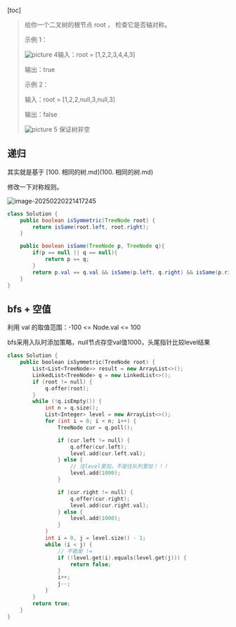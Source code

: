 [toc]



> 给你一个二叉树的根节点 root ， 检查它是否轴对称。
>
> 示例 1：
>
> ![picture 4](https://cdn.jsdelivr.net/gh/sword4869/pic1@main/images202406122250713.png)输入：root = [1,2,2,3,4,4,3]
>
> 输出：true
>
> 示例 2：
>
> 输入：root = [1,2,2,null,3,null,3]
>
> 输出：false
>
> ![picture 5](https://cdn.jsdelivr.net/gh/sword4869/pic1@main/images202406122250768.png)  保证树非空



## 递归

其实就是基于 [100. 相同的树.md](100. 相同的树.md) 

修改一下对称规则。	

![image-20250220221417245](https://cdn.jsdelivr.net/gh/sword4869/pic1@main/images/202502202214561.png)

```java
class Solution {
    public boolean isSymmetric(TreeNode root) {
        return isSame(root.left, root.right);
    }

    public boolean isSame(TreeNode p, TreeNode q){
        if(p == null || q == null){
            return p == q;
        }
        return p.val == q.val && isSame(p.left, q.right) && isSame(p.right, q.left);
    }
}
```

## bfs + 空值

利用 val 的取值范围：-100 <= Node.val <= 100

bfs采用入队时添加策略，null节点存空val值1000，头尾指针比较level结果


```cpp
class Solution {
    public boolean isSymmetric(TreeNode root) {
        List<List<TreeNode>> result = new ArrayList<>();
        LinkedList<TreeNode> q = new LinkedList<>();
        if (root != null) {
            q.offer(root);
        }
        while (!q.isEmpty()) {
            int n = q.size();
            List<Integer> level = new ArrayList<>();
            for (int i = 0; i < n; i++) {
                TreeNode cur = q.poll();

                if (cur.left != null) {
                    q.offer(cur.left);
                    level.add(cur.left.val);
                } else {
                    // 往level里加，不是往队列里加！！！
                    level.add(1000);
                }

                if (cur.right != null) {
                    q.offer(cur.right);
                    level.add(cur.right.val);
                } else {
                    level.add(1000);
                }
            }
            int i = 0, j = level.size() - 1;
            while (i < j) {
                // 不能是 !=
                if (!level.get(i).equals(level.get(j))) {
                    return false;
                }
                i++;
                j--;
            }
        }
        return true;
    }
}
```

